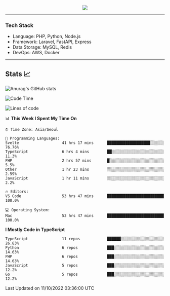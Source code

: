 <p align="center">
  <a href="https://github.com/jin-wk">
    <img src="https://hits.seeyoufarm.com/api/count/incr/badge.svg?url=https%3A%2F%2Fgithub.com%2Fjin-wk&count_bg=%23C83D75&title_bg=%23555555&icon=&icon_color=%23E7E7E7&title=Hits&edge_flat=false"/>
  </a>
</p>

---

### Tech Stack
  - Language: PHP, Python, Node.js
  - Framework: Laravel, FastAPI, Express
  - Data Storage: MySQL, Redis
  - DevOps: AWS, Docker

---

## Stats 📈
  
![Anurag's GitHub stats](https://github-readme-stats.vercel.app/api?username=jin-wk&show_icons=true&count_private=true&theme=dracula)


<!--START_SECTION:waka-->
![Code Time](http://img.shields.io/badge/Code%20Time-105%20hrs%2018%20mins-blue)

![Lines of code](https://img.shields.io/badge/From%20Hello%20World%20I%27ve%20Written-254%20Thousand%20lines%20of%20code-blue)

📊 **This Week I Spent My Time On** 

```text
⌚︎ Time Zone: Asia/Seoul

💬 Programming Languages: 
Svelte                   41 hrs 17 mins      ███████████████████░░░░░░   76.76% 
TypeScript               6 hrs 4 mins        ██░░░░░░░░░░░░░░░░░░░░░░░   11.3% 
PHP                      2 hrs 57 mins       █░░░░░░░░░░░░░░░░░░░░░░░░   5.5% 
Other                    1 hr 23 mins        ░░░░░░░░░░░░░░░░░░░░░░░░░   2.59% 
JavaScript               1 hr 11 mins        ░░░░░░░░░░░░░░░░░░░░░░░░░   2.2%

🔥 Editors: 
VS Code                  53 hrs 47 mins      █████████████████████████   100.0%

💻 Operating System: 
Mac                      53 hrs 47 mins      █████████████████████████   100.0%

```

**I Mostly Code in TypeScript** 

```text
TypeScript               11 repos            ██████░░░░░░░░░░░░░░░░░░░   26.83% 
Python                   6 repos             ███░░░░░░░░░░░░░░░░░░░░░░   14.63% 
PHP                      6 repos             ███░░░░░░░░░░░░░░░░░░░░░░   14.63% 
JavaScript               5 repos             ███░░░░░░░░░░░░░░░░░░░░░░   12.2% 
Go                       5 repos             ███░░░░░░░░░░░░░░░░░░░░░░   12.2%

```



 Last Updated on 11/10/2022 03:36:00 UTC
<!--END_SECTION:waka-->